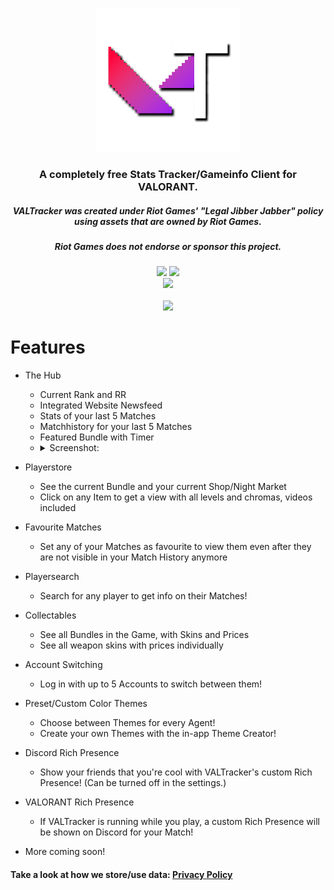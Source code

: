 <p align="center"><img width="230px" src="iconss/VALTracker_Logo_default.png"></p>

<h3 align="center">A completely free Stats Tracker/Gameinfo Client for VALORANT.</h3>
<h5 align="center">VALTracker was created under Riot Games' "Legal Jibber Jabber" policy using assets that are owned by Riot Games.</h5>
<h5 align="center">Riot Games does not endorse or sponsor this project.</h5>
<p align="center">
  </a>
  <a href="https://discord.gg/aJfQ4yHysG"><img src="https://discordapp.com/api/guilds/927898163094900777/widget.png"></a>
  <a href="https://twitter.com/valtracker_gg"><img src="https://img.shields.io/badge/Twitter-@VALTracker_gg-1da1f2.svg?logo=twitter?style=for-the-badge&logo=appveyor"></a>
  <br>
  <a href="https://ko-fi.com/valtrackergg"><img src="https://ko-fi.com/img/githubbutton_sm.svg"></a>
  <br>
  <br>
  <a href="https://valtracker.gg"><img width="250px" src="https://media.codedotspirit.dev/assets/valtracker/github/download-button.png?version=1"></a>
</p>

# Features

- The Hub
  - Current Rank and RR
  - Integrated Website Newsfeed
  - Stats of your last 5 Matches
  - Matchhistory for your last 5 Matches
  - Featured Bundle with Timer
      <li>
        <details>
          <summary>Screenshot:</summary>
          <img src="https://media.codedotspirit.dev/assets/valtracker/github/the-hub.png" align="center">
        </details>
      </li>

- Playerstore
  - See the current Bundle and your current Shop/Night Market
  - Click on any Item to get a view with all levels and chromas, videos included

- Favourite Matches
  - Set any of your Matches as favourite to view them even after they are not visible in your Match History anymore

- Playersearch
  - Search for any player to get info on their Matches!

- Collectables
  - See all Bundles in the Game, with Skins and Prices
  - See all weapon skins with prices individually

- Account Switching
  - Log in with up to 5 Accounts to switch between them!
 
- Preset/Custom Color Themes
  - Choose between Themes for every Agent!
  - Create your own Themes with the in-app Theme Creator!

- Discord Rich Presence
  - Show your friends that you're cool with VALTracker's custom Rich Presence! (Can be turned off in the settings.)
 
- VALORANT Rich Presence
  - If VALTracker is running while you play, a custom Rich Presence will be shown on Discord for your Match!

- More coming soon!
 

#### Take a look at how we store/use data: [Privacy Policy](https://valtracker.gg/privacy)
